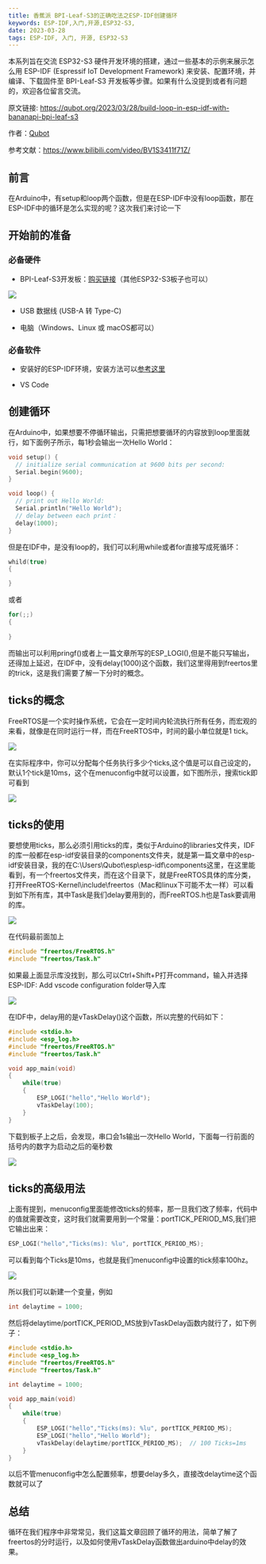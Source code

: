 ```yaml
---
title: 香蕉派 BPI-Leaf-S3的正确吃法之ESP-IDF创建循环
keywords: ESP-IDF,入门,开源,ESP32-S3,
date: 2023-03-28
tags: ESP-IDF, 入门, 开源, ESP32-S3
---
```


本系列旨在交流 ESP32-S3 硬件开发环境的搭建，通过一些基本的示例来展示怎么用 ESP-IDF (Espressif IoT Development Framework) 来安装、配置环境，并编译、下载固件至 BPI-Leaf-S3 开发板等步骤。如果有什么没提到或者有问题的，欢迎各位留言交流。

<!-- more -->

原文链接: https://qubot.org/2023/03/28/build-loop-in-esp-idf-with-bananapi-bpi-leaf-s3

作者：[Qubot](https://qubot.org) 

参考文献：https://www.bilibili.com/video/BV1S3411f71Z/

## 前言
在Arduino中，有setup和loop两个函数，但是在ESP-IDF中没有loop函数，那在ESP-IDF中的循环是怎么实现的呢？这次我们来讨论一下

## 开始前的准备

### 必备硬件
* BPI-Leaf-S3开发板：[购买链接](https://item.taobao.com/item.htm?id=677287234553)（其他ESP32-S3板子也可以）

![](../assets/Leaf-S3.png)
* USB 数据线 (USB-A 转 Type-C)

* 电脑（Windows、Linux 或 macOS都可以）

### 必备软件

* 安装好的ESP-IDF环境，安装方法可以[参考这里](./esp_idf_setup.md)

* VS Code

## 创建循环

在Arduino中，如果想要不停循环输出，只需把想要循环的内容放到loop里面就行，如下面例子所示，每1秒会输出一次Hello World：

```c
void setup() {
  // initialize serial communication at 9600 bits per second:
  Serial.begin(9600);
}

void loop() {
  // print out Hello World:
  Serial.println("Hello World");
  // delay between each print：
  delay(1000);
}
```

但是在IDF中，是没有loop的，我们可以利用while或者for直接写成死循环：

```c
whild(true)
{

}
```

或者

```c
for(;;)
{
    
}
```

而输出可以利用pringf()或者上一篇文章所写的ESP_LOGI(),但是不能只写输出，还得加上延迟，在IDF中，没有delay(1000)这个函数，我们这里得用到freertos里的trick，这是我们需要了解一下分时的概念。

## ticks的概念

FreeRTOS是一个实时操作系统，它会在一定时间内轮流执行所有任务，而宏观的来看，就像是在同时运行一样，而在FreeRTOS中，时间的最小单位就是1 tick。

![](../assets/build_loop_in_idf_1.jpg)

在实际程序中，你可以分配每个任务执行多少个ticks,这个值是可以自己设定的，默认1个tick是10ms，这个在menuconfig中就可以设置，如下图所示，搜索tick即可看到

![](../assets/build_loop_in_idf_2.png)

## ticks的使用

要想使用ticks，那么必须引用ticks的库，类似于Arduino的libraries文件夹，IDF的库一般都在esp-idf安装目录的components文件夹，就是第一篇文章中的esp-idf安装目录，我的在C:\Users\Qubot\esp\esp-idf\components这里，在这里能看到，有一个freertos文件夹，而在这个目录下，就是FreeRTOS具体的库分类，打开FreeRTOS-Kernel\include\freertos（Mac和linux下可能不太一样）可以看到如下所有库，其中Task是我们delay要用到的，而FreeRTOS.h也是Task要调用的库。

![](../assets/build_loop_in_idf_3.png)

在代码最前面加上

```c
#include "freertos/FreeRTOS.h"
#include "freertos/Task.h"
```

如果最上面显示库没找到，那么可以Ctrl+Shift+P打开command，输入并选择ESP-IDF: Add vscode configuration folder导入库

![](../assets/build_loop_in_idf_4.png)

在IDF中，delay用的是vTaskDelay()这个函数，所以完整的代码如下：

```c
#include <stdio.h>
#include <esp_log.h>
#include "freertos/FreeRTOS.h"
#include "freertos/Task.h"

void app_main(void)
{
    while(true)
    {
        ESP_LOGI("hello","Hello World");
        vTaskDelay(100);
    }
}
```

下载到板子上之后，会发现，串口会1s输出一次Hello World，下面每一行前面的括号内的数字为启动之后的毫秒数

![](../assets/build_loop_in_idf_5.png)


## ticks的高级用法

上面有提到，menuconfig里面能修改ticks的频率，那一旦我们改了频率，代码中的值就需要改变，这时我们就需要用到一个常量：portTICK_PERIOD_MS,我们把它输出出来：

```c
ESP_LOGI("hello","Ticks(ms): %lu", portTICK_PERIOD_MS);

```

可以看到每个Ticks是10ms，也就是我们menuconfig中设置的tick频率100hz。

![](../assets/build_loop_in_idf_6.png)

所以我们可以新建一个变量，例如

```c
int delaytime = 1000;
```

然后将delaytime/portTICK_PERIOD_MS放到vTaskDelay函数内就行了，如下例子：

```c
#include <stdio.h>
#include <esp_log.h>
#include "freertos/FreeRTOS.h"
#include "freertos/Task.h"

int delaytime = 1000;

void app_main(void)
{
    while(true)
    {
        ESP_LOGI("hello","Ticks(ms): %lu", portTICK_PERIOD_MS);
        ESP_LOGI("hello","Hello World");
        vTaskDelay(delaytime/portTICK_PERIOD_MS);  // 100 Ticks=1ms
    }
}
```

以后不管menuconfig中怎么配置频率，想要delay多久，直接改delaytime这个函数就可以了

## 总结

循环在我们程序中非常常见，我们这篇文章回顾了循环的用法，简单了解了freertos的分时运行，以及如何使用vTaskDelay函数做出arduino中delay的效果。